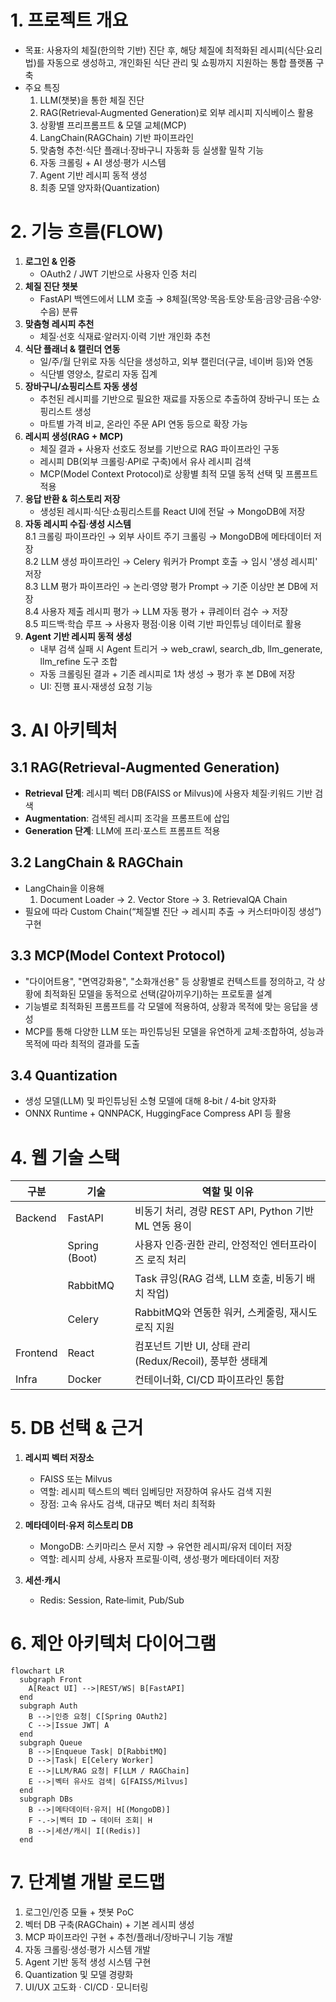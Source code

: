 # 1. 프로젝트 개요
- 목표: 사용자의 체질(한의학 기반) 진단 후, 해당 체질에 최적화된 레시피(식단·요리법)를 자동으로 생성하고, 개인화된 식단 관리 및 쇼핑까지 지원하는 통합 플랫폼 구축  
- 주요 특징  
  1. LLM(챗봇)을 통한 체질 진단  
  2. RAG(Retrieval‑Augmented Generation)로 외부 레시피 지식베이스 활용  
  3. 상황별 프리프롬프트 & 모델 교체(MCP)  
  4. LangChain(RAGChain) 기반 파이프라인  
  5. 맞춤형 추천·식단 플래너·장바구니 자동화 등 실생활 밀착 기능  
  6. 자동 크롤링 + AI 생성·평가 시스템  
  7. Agent 기반 레시피 동적 생성  
  8. 최종 모델 양자화(Quantization)  

# 2. 기능 흐름(FLOW)
1. **로그인 & 인증**  
   - OAuth2 / JWT 기반으로 사용자 인증 처리  
2. **체질 진단 챗봇**  
   - FastAPI 백엔드에서 LLM 호출 → 8체질(목양·목음·토양·토음·금양·금음·수양·수음) 분류  
3. **맞춤형 레시피 추천**  
   - 체질·선호 식재료·알러지·이력 기반 개인화 추천  
4. **식단 플래너 & 캘린더 연동**  
   - 일/주/월 단위로 자동 식단을 생성하고, 외부 캘린더(구글, 네이버 등)와 연동  
   - 식단별 영양소, 칼로리 자동 집계   
5. **장바구니/쇼핑리스트 자동 생성**  
   - 추천된 레시피를 기반으로 필요한 재료를 자동으로 추출하여 장바구니 또는 쇼핑리스트 생성  
   - 마트별 가격 비교, 온라인 주문 API 연동 등으로 확장 가능  
6. **레시피 생성(RAG + MCP)**  
   - 체질 결과 + 사용자 선호도 정보를 기반으로 RAG 파이프라인 구동  
   - 레시피 DB(외부 크롤링·API로 구축)에서 유사 레시피 검색  
   - MCP(Model Context Protocol)로 상황별 최적 모델 동적 선택 및 프롬프트 적용  
7. **응답 반환 & 히스토리 저장**  
   - 생성된 레시피·식단·쇼핑리스트를 React UI에 전달 → MongoDB에 저장  
8. **자동 레시피 수집·생성 시스템**  
   8.1 크롤링 파이프라인 → 외부 사이트 주기 크롤링 → MongoDB에 메타데이터 저장  
   8.2 LLM 생성 파이프라인 → Celery 워커가 Prompt 호출 → 임시 '생성 레시피' 저장  
   8.3 LLM 평가 파이프라인 → 논리·영양 평가 Prompt → 기준 이상만 본 DB에 저장  
   8.4 사용자 제출 레시피 평가 → LLM 자동 평가 + 큐레이터 검수 → 저장  
   8.5 피드백·학습 루프 → 사용자 평점·이용 이력 기반 파인튜닝 데이터로 활용  
9. **Agent 기반 레시피 동적 생성**  
   - 내부 검색 실패 시 Agent 트리거 → web_crawl, search_db, llm_generate, llm_refine 도구 조합  
   - 자동 크롤링된 결과 + 기존 레시피로 1차 생성 → 평가 후 본 DB에 저장  
   - UI: 진행 표시·재생성 요청 기능  

# 3. AI 아키텍처

## 3.1 RAG(Retrieval-Augmented Generation)
- **Retrieval 단계**: 레시피 벡터 DB(FAISS or Milvus)에 사용자 체질·키워드 기반 검색  
- **Augmentation**: 검색된 레시피 조각을 프롬프트에 삽입  
- **Generation 단계**: LLM에 프리·포스트 프롬프트 적용  

## 3.2 LangChain & RAGChain
- LangChain을 이용해  
  1. Document Loader → 2. Vector Store → 3. RetrievalQA Chain  
- 필요에 따라 Custom Chain(“체질별 진단 → 레시피 추출 → 커스터마이징 생성”) 구현  

## 3.3 MCP(Model Context Protocol)
- "다이어트용", "면역강화용", "소화개선용" 등 상황별로 컨텍스트를 정의하고, 각 상황에 최적화된 모델을 동적으로 선택(갈아끼우기)하는 프로토콜 설계
- 기능별로 최적화된 프롬프트를 각 모델에 적용하여, 상황과 목적에 맞는 응답을 생성
- MCP를 통해 다양한 LLM 또는 파인튜닝된 모델을 유연하게 교체·조합하여, 성능과 목적에 따라 최적의 결과를 도출

## 3.4 Quantization
- 생성 모델(LLM) 및 파인튜닝된 소형 모델에 대해 8‑bit / 4‑bit 양자화  
- ONNX Runtime + QNNPACK, HuggingFace Compress API 등 활용  

# 4. 웹 기술 스택

| 구분       | 기술            | 역할 및 이유                                          |
|----------|---------------|-----------------------------------------------------|
| Backend  | FastAPI       | 비동기 처리, 경량 REST API, Python 기반 ML 연동 용이            |
|          | Spring (Boot) | 사용자 인증·권한 관리, 안정적인 엔터프라이즈 로직 처리           |
|          | RabbitMQ      | Task 큐잉(RAG 검색, LLM 호출, 비동기 배치 작업)               |
|          | Celery        | RabbitMQ와 연동한 워커, 스케줄링, 재시도 로직 지원               |
| Frontend | React         | 컴포넌트 기반 UI, 상태 관리(Redux/Recoil), 풍부한 생태계            |
| Infra    | Docker        | 컨테이너화, CI/CD 파이프라인 통합                 |

# 5. DB 선택 & 근거

1. **레시피 벡터 저장소**
   - FAISS 또는 Milvus
   - 역할: 레시피 텍스트의 벡터 임베딩만 저장하여 유사도 검색 지원
   - 장점: 고속 유사도 검색, 대규모 벡터 처리 최적화


2. **메타데이터·유저 히스토리 DB**  
   - MongoDB: 스키마리스 문서 지향 → 유연한 레시피/유저 데이터 저장  
   - 역할: 레시피 상세, 사용자 프로필·이력, 생성·평가 메타데이터 저장  

3. **세션·캐시**  
   - Redis: Session, Rate‑limit, Pub/Sub  

# 6. 제안 아키텍처 다이어그램

```mermaid
flowchart LR
  subgraph Front
    A[React UI] -->|REST/WS| B[FastAPI]
  end
  subgraph Auth
    B -->|인증 요청| C[Spring OAuth2]
    C -->|Issue JWT| A
  end
  subgraph Queue
    B -->|Enqueue Task| D[RabbitMQ]
    D -->|Task| E[Celery Worker]
    E -->|LLM/RAG 요청| F[LLM / RAGChain]
    E -->|벡터 유사도 검색| G[FAISS/Milvus]
  end
  subgraph DBs
    B -->|메타데이터·유저| H[(MongoDB)]
    F -.->|벡터 ID → 데이터 조회| H
    B -->|세션/캐시| I[(Redis)]
  end
```

# 7. 단계별 개발 로드맵
1. 로그인/인증 모듈 + 챗봇 PoC  
2. 벡터 DB 구축(RAGChain) + 기본 레시피 생성  
3. MCP 파이프라인 구현 + 추천/플래너/장바구니 기능 개발  
4. 자동 크롤링·생성·평가 시스템 개발  
5. Agent 기반 동적 생성 시스템 구현  
6. Quantization 및 모델 경량화  
7. UI/UX 고도화 · CI/CD · 모니터링  
